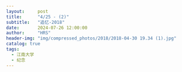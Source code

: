 ```yaml
---
layout:     post
title:      "4/25 - (2)"
subtitle:   "追忆-2018"
date:       2024-07-26 12:00:00
author:     "HRS"
header-img: "img/compressed_photos/2018/2018-04-30 19.34 (1).jpg"
catalog: true
tags:
  - 江南大学
  - 纪念
---
```

